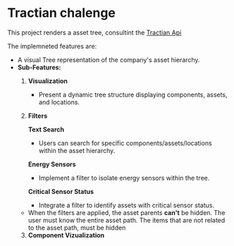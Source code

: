 # Tractian chalenge

This project renders a asset tree, consultint the [Tractian Api](fake-api.tractian.com) 

The implemneted features are:
- A visual Tree representation of the company's asset hierarchy.
- **Sub-Features:**
    1. **Visualization**
        - Present a dynamic tree structure displaying components, assets, and locations.
    2. **Filters**
        
        **Text Search**
        
        - Users can search for specific components/assets/locations within the asset hierarchy.
        
        **Energy Sensors**
        
        - Implement a filter to isolate energy sensors within the tree.
        
        **Critical Sensor Status**
        
        - Integrate a filter to identify assets with critical sensor status.
    - When the filters are applied, the asset parents **can't** be hidden. The user must know the entire asset path. The items that are not related to the asset path, must be hidden
    3. **Component Vizualization**
        
